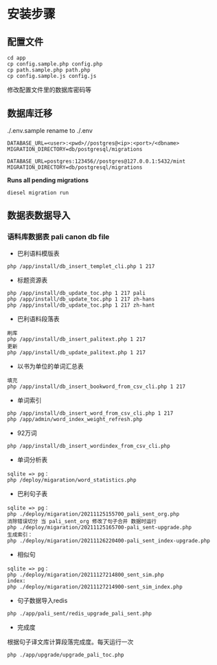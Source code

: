 # 安装步骤

## 配置文件
```
cd app
cp config.sample.php config.php
cp path.sample.php path.php
cp config.sample.js config.js
```

修改配置文件里的数据库密码等

## 数据库迁移

./.env.sample rename to ./.env

```dash
DATABASE_URL=<user>:<pwd>//postgres@<ip>:<port>/<dbname>
MIGRATION_DIRECTORY=db/postgresql/migrations
```

```dash
DATABASE_URL=postgres:123456//postgres@127.0.0.1:5432/mint
MIGRATION_DIRECTORY=db/postgresql/migrations
```

**Runs all pending migrations**
```
diesel migration run
```

## 数据表数据导入

### 语料库数据表 pali canon db file 

- 巴利语料模版表

```dash
php /app/install/db_insert_templet_cli.php 1 217
```

- 标题资源表
```
php /app/install/db_update_toc.php 1 217 pali
php /app/install/db_update_toc.php 1 217 zh-hans
php /app/install/db_update_toc.php 1 217 zh-hant
```

- 巴利语料段落表
```
刷库 
php /app/install/db_insert_palitext.php 1 217
更新 
php /app/install/db_update_palitext.php 1 217
```

- 以书为单位的单词汇总表
```
填充 
php /app/install/db_insert_bookword_from_csv_cli.php 1 217
```

- 单词索引
```
php /app/install/db_insert_word_from_csv_cli.php 1 217
php /app/admin/word_index_weight_refresh.php
```

- 92万词
```
php /app/install/db_insert_wordindex_from_csv_cli.php
```

- 单词分析表
```
sqlite => pg： 
php /deploy/migaration/word_statistics.php
```

- 巴利句子表
```
sqlite => pg： 
php ./deploy/migaration/20211125155700_pali_sent_org.php
消除错误切分 当 pali_sent_org 修改了句子合并 数据时运行 
php ./deploy/migaration/20211125165700-pali_sent-upgrade.php
生成索引： 
php ./deploy/migaration/20211126220400-pali_sent_index-upgrade.php
```

- 相似句
```
sqlite => pg：
php ./deploy/migaration/20211127214800_sent_sim.php
index:
php ./deploy/migaration/20211127214900-sent_sim_index.php
```

- 句子数据导入redis
```
php ./app/pali_sent/redis_upgrade_pali_sent.php
```

- 完成度

根据句子译文库计算段落完成度。每天运行一次
```
php ./app/upgrade/upgrade_pali_toc.php
```